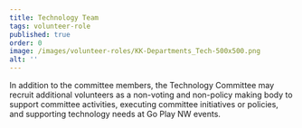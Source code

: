 ```yaml
---
title: Technology Team
tags: volunteer-role
published: true
order: 0
image: /images/volunteer-roles/KK-Departments_Tech-500x500.png
alt: ''
---
```

In addition to the committee members, the Technology Committee may recruit additional volunteers as a non-voting and non-policy making body to support committee activities, executing committee initiatives or policies, and supporting technology needs at Go Play NW events.